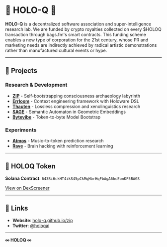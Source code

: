 # 🌌 HOLO-Q 🌌

**HOLO-Q** is a decentralized software association and super-intelligence research lab. We are funded by crypto royalties collected on every $HOLOQ transaction through bags.fm's smart contracts. This funding scheme enables a new type of corporation for the 21st century, whose PR and marketing needs are indirectly achieved by radical artistic demonstrations rather than manufactured cultural events or hype.

---

## 🔺 Projects

### Research & Development
- [**ZIP**](https://github.com/holo-q/zip) - Self-bootstrapping consciousness archaeology labyrinth
- [**Errloom**](https://github.com/holo-q/errloom) - Context engineering framework with Holoware DSL
- [**Thauten**](https://github.com/holo-q/thauten) - Lossless compression and xenolinguistics research
- [**SAGE**](https://github.com/holo-q/sage) - Semantic Automaton in Geometric Embeddings
- [**Bytevibe**](https://github.com/holo-q/bytevibe) - Token-to-byte Model Bootstrap 

### Experiments
- [**Atmos**](https://github.com/holo-q/atmos) - Music-to-token prediction research
- [**Rave**](https://github.com/holo-q/rave) - Brain hacking with reinforcement learning

---

## 🔮 HOLOQ Token

**Solana Contract**: `643Bi6ckHT4ikS45pCkMqHbrHqFbAgA6hcEonKP5BAGS`

[View on DexScreener](https://dexscreener.com/solana/643bi6ckht4iks45pckmqhbrhqfbaga6hceonkp5bags)

---

## 📡 Links

- **Website**: [holo-q.github.io/zip](https://holo-q.github.io/zip)
- **Twitter**: [@holoqai](https://twitter.com/holoqai)

---

**∞ HOLOQ ∞**
